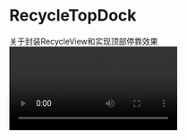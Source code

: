 # RecycleTopDock
关于封装RecycleView和实现顶部停靠效果
![image](https://github.com/cocoandy/RecycleTopDock/blob/master/gif/Recycle_topDcok.mp4)
